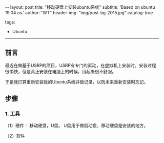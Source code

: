 --
layout: post
title: "移动硬盘上安装ubuntu系统"
subtitle: 'Based on ubuntu 19.04 os.'
author: "WT"
header-img: "img/post-bg-2015.jpg"
catalog: true

tags:
  - Ubuntu
---

## 前言

最近在做基于USRP的项目，USRP有专门的驱动，在虚拟机上安装时，安装过程很愉快，但是真正安装在电脑上的时候，用起来很不舒服。

于是我打算重新安装我的Ubuntu系统并做记录，以防未来重新安装时忘记。

## 步骤

### 1. 工具

（1）硬件： 移动硬盘，U盘。
U盘用于做启动盘，移动硬盘是安装的地方。

（2）软件

 



